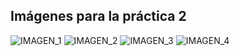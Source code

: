 ## Imágenes para la práctica 2
![IMAGEN_1](https://user-images.githubusercontent.com/90325763/142302402-d118b3cc-2845-48ee-a52f-27da9fc3f61d.png)
![IMAGEN_2](https://user-images.githubusercontent.com/90325763/142302405-828bb6b3-6e21-4547-8cf4-54c2d92bf365.png)
![IMAGEN_3](https://user-images.githubusercontent.com/90325763/142302413-55066c6a-8f25-47e4-b750-1aca55984e09.png)
![IMAGEN_4](https://user-images.githubusercontent.com/90325763/142302417-870d07ac-c568-4653-9e03-5a8c5cba14b4.png)
